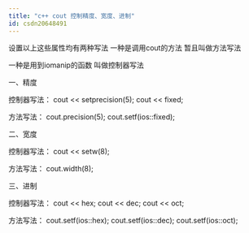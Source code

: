 ```yaml
---
title: "c++ cout 控制精度、宽度、进制"
id: csdn20648491
---
```


设置以上这些属性均有两种写法
一种是调用cout的方法 暂且叫做方法写法

一种是用到iomanip的函数 叫做控制器写法

一、精度

控制器写法：
cout << setprecision(5);
cout << fixed;

方法写法：
cout.precision(5);
cout.setf(ios::fixed);

二、宽度

控制器写法：
cout << setw(8);

方法写法：
cout.width(8);

三、进制

控制器写法：
cout << hex;
cout << dec;
cout << oct;

方法写法：
cout.setf(ios::hex);
cout.setf(ios::dec);
cout.setf(ios::oct);